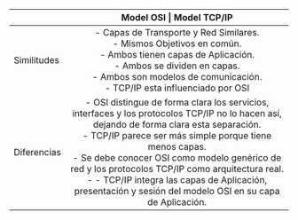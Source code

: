 |             |                                                                                                                                                                                                Model OSI  \| Model TCP/IP                                                                                                                                                                                                |
| ----------- | :----------------------------------------------------------------------------------------------------------------------------------------------------------------------------------------------------------------------------------------------------------------------------------------------------------------------------------------------------------------------------------------------------------------------: |
| Similitudes |                                                                                               - Capas de Transporte y Red Similares.<br>- Mismos Objetivos en común.<br>- Ambos tienen capas de Aplicación.<br>- Ambos se dividen en capas.<br>- Ambos son modelos de comunicación.<br>- TCP/IP esta influenciado por OSI                                                                                                |
| Diferencias | - OSI distingue de forma clara los servicios, interfaces y los protocolos TCP/IP no lo hacen así, dejando de forma clara esta separación.<br>- TCP/IP parece ser más simple porque tiene menos capas.<br>- Se debe conocer OSI como modelo genérico de red y los protocolos TCP/IP como arquitectura real.<br>- - TCP/IP integra las capas de Aplicación, presentación y sesión del modelo OSI en su capa de Aplicación. |
